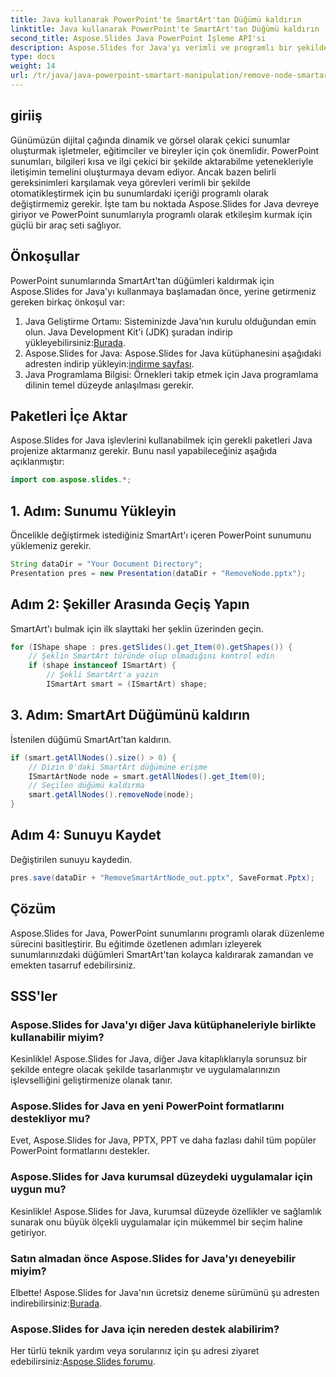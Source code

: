 ```yaml
---
title: Java kullanarak PowerPoint'te SmartArt'tan Düğümü kaldırın
linktitle: Java kullanarak PowerPoint'te SmartArt'tan Düğümü kaldırın
second_title: Aspose.Slides Java PowerPoint İşleme API'si
description: Aspose.Slides for Java'yı verimli ve programlı bir şekilde kullanarak PowerPoint sunumlarında SmartArt'tan düğümleri nasıl kaldıracağınızı öğrenin.
type: docs
weight: 14
url: /tr/java/java-powerpoint-smartart-manipulation/remove-node-smartart-powerpoint-java/
---
```

## giriiş
Günümüzün dijital çağında dinamik ve görsel olarak çekici sunumlar oluşturmak işletmeler, eğitimciler ve bireyler için çok önemlidir. PowerPoint sunumları, bilgileri kısa ve ilgi çekici bir şekilde aktarabilme yetenekleriyle iletişimin temelini oluşturmaya devam ediyor. Ancak bazen belirli gereksinimleri karşılamak veya görevleri verimli bir şekilde otomatikleştirmek için bu sunumlardaki içeriği programlı olarak değiştirmemiz gerekir. İşte tam bu noktada Aspose.Slides for Java devreye giriyor ve PowerPoint sunumlarıyla programlı olarak etkileşim kurmak için güçlü bir araç seti sağlıyor.
## Önkoşullar
PowerPoint sunumlarında SmartArt'tan düğümleri kaldırmak için Aspose.Slides for Java'yı kullanmaya başlamadan önce, yerine getirmeniz gereken birkaç önkoşul var:
1.  Java Geliştirme Ortamı: Sisteminizde Java'nın kurulu olduğundan emin olun. Java Development Kit'i (JDK) şuradan indirip yükleyebilirsiniz:[Burada](https://www.oracle.com/java/technologies/javase-jdk11-downloads.html).
2.  Aspose.Slides for Java: Aspose.Slides for Java kütüphanesini aşağıdaki adresten indirip yükleyin:[indirme sayfası](https://releases.aspose.com/slides/java/).
3. Java Programlama Bilgisi: Örnekleri takip etmek için Java programlama dilinin temel düzeyde anlaşılması gerekir.

## Paketleri İçe Aktar
Aspose.Slides for Java işlevlerini kullanabilmek için gerekli paketleri Java projenize aktarmanız gerekir. Bunu nasıl yapabileceğiniz aşağıda açıklanmıştır:
```java
import com.aspose.slides.*;
```
## 1. Adım: Sunumu Yükleyin
Öncelikle değiştirmek istediğiniz SmartArt'ı içeren PowerPoint sunumunu yüklemeniz gerekir.
```java
String dataDir = "Your Document Directory";
Presentation pres = new Presentation(dataDir + "RemoveNode.pptx");
```
## Adım 2: Şekiller Arasında Geçiş Yapın
SmartArt'ı bulmak için ilk slayttaki her şeklin üzerinden geçin.
```java
for (IShape shape : pres.getSlides().get_Item(0).getShapes()) {
    // Şeklin SmartArt türünde olup olmadığını kontrol edin
    if (shape instanceof ISmartArt) {
        // Şekli SmartArt'a yazın
        ISmartArt smart = (ISmartArt) shape;
```
## 3. Adım: SmartArt Düğümünü kaldırın
İstenilen düğümü SmartArt'tan kaldırın.
```java
if (smart.getAllNodes().size() > 0) {
    // Dizin 0'daki SmartArt düğümüne erişme
    ISmartArtNode node = smart.getAllNodes().get_Item(0);
    // Seçilen düğümü kaldırma
    smart.getAllNodes().removeNode(node);
}
```
## Adım 4: Sunuyu Kaydet
Değiştirilen sunuyu kaydedin.
```java
pres.save(dataDir + "RemoveSmartArtNode_out.pptx", SaveFormat.Pptx);
```

## Çözüm
Aspose.Slides for Java, PowerPoint sunumlarını programlı olarak düzenleme sürecini basitleştirir. Bu eğitimde özetlenen adımları izleyerek sunumlarınızdaki düğümleri SmartArt'tan kolayca kaldırarak zamandan ve emekten tasarruf edebilirsiniz.
## SSS'ler
### Aspose.Slides for Java'yı diğer Java kütüphaneleriyle birlikte kullanabilir miyim?
Kesinlikle! Aspose.Slides for Java, diğer Java kitaplıklarıyla sorunsuz bir şekilde entegre olacak şekilde tasarlanmıştır ve uygulamalarınızın işlevselliğini geliştirmenize olanak tanır.
### Aspose.Slides for Java en yeni PowerPoint formatlarını destekliyor mu?
Evet, Aspose.Slides for Java, PPTX, PPT ve daha fazlası dahil tüm popüler PowerPoint formatlarını destekler.
### Aspose.Slides for Java kurumsal düzeydeki uygulamalar için uygun mu?
Kesinlikle! Aspose.Slides for Java, kurumsal düzeyde özellikler ve sağlamlık sunarak onu büyük ölçekli uygulamalar için mükemmel bir seçim haline getiriyor.
### Satın almadan önce Aspose.Slides for Java'yı deneyebilir miyim?
 Elbette! Aspose.Slides for Java'nın ücretsiz deneme sürümünü şu adresten indirebilirsiniz:[Burada](https://releases.aspose.com/).
### Aspose.Slides for Java için nereden destek alabilirim?
 Her türlü teknik yardım veya sorularınız için şu adresi ziyaret edebilirsiniz:[Aspose.Slides forumu](https://forum.aspose.com/c/slides/11).